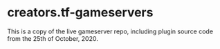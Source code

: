 # creators.tf-gameservers
This is a copy of the live gameserver repo, including plugin source code from the 25th of October, 2020.
